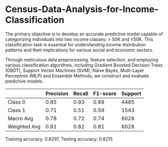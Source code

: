 # Census-Data-Analysis-for-Income-Classification

The primary
 objective is to develop an accurate predictive model capable of
 categorizing individuals into two income classes: > 50K and
 ≤50K. This classification task is essential for understanding
 income distribution patterns and their implications for various
 social and economic sectors.

 Through meticulous
 data preprocessing, feature selection, and employing various
 classification algorithms, including Gradient Boosted Decision Trees (GBDT), Support Vector
 Machines (SVM), Naive Bayes, Multi-Layer Perceptron (MLP) and Ensemble Methods, we construct and evaluate
 predictive models. 

 |        | Precision | Recall | F1-score | Support |
|--------|-----------|--------|----------|---------|
| Class 0 | 0.85      | 0.93   | 0.89     | 4485    |
| Class 1 | 0.71      | 0.51   | 0.59     | 1543    |
| Macro Avg | 0.78    | 0.72   | 0.74     | 6028    |
| Weighted Avg | 0.81 | 0.82   | 0.81     | 6028    |

Training accuracy: 0.8297, Testing accuracy: 0.8215



